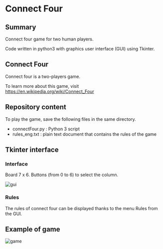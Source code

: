 # Connect Four

## Summary

Connect four game for two human players.

Code written in python3 with graphics user interface (GUI) using Tkinter.

## Connect Four

Connect four is a two-players game.

To learn more about this game, visit https://en.wikipedia.org/wiki/Connect_Four

## Repository content

To play the game, save the following files in the same directory.

* connectFour.py : Python 3 script
* rules_eng.txt : plain text document that contains the rules of the game

## Tkinter interface

### Interface

Board 7 x 6.
Buttons (from 0 to 6) to select the column.

![gui](https://user-images.githubusercontent.com/82372483/128048312-3867d326-2bca-4de3-91f5-6e9a95ed696b.png)

### Rules

The rules of connect four can be displayed thanks to the menu Rules from the GUI.

## Example of game

![game](https://user-images.githubusercontent.com/82372483/127654317-de8c408a-91fe-4204-8e7e-3508ce07e2ed.png)


